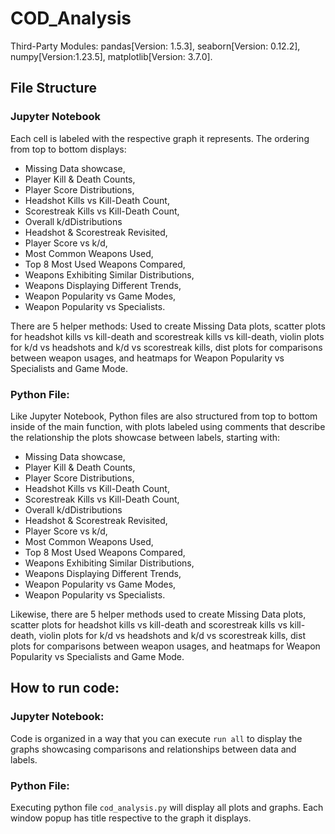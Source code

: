 # COD_Analysis
Third-Party Modules: pandas[Version: 1.5.3], seaborn[Version: 0.12.2], numpy[Version:1.23.5], matplotlib[Version: 3.7.0].

## File Structure
### Jupyter Notebook

Each cell is labeled with the respective graph it represents. The ordering from top to bottom displays:

- Missing Data showcase, 
- Player Kill & Death Counts, 
- Player Score Distributions,
- Headshot Kills vs Kill-Death Count, 
- Scorestreak Kills vs Kill-Death Count, 
- Overall k/dDistributions
- Headshot & Scorestreak Revisited, 
- Player Score vs k/d, 
- Most Common Weapons Used, 
- Top 8 Most Used Weapons Compared, 
- Weapons Exhibiting Similar Distributions, 
- Weapons Displaying Different Trends, 
- Weapon Popularity vs Game Modes, 
- Weapon Popularity vs Specialists.

There are 5 helper methods: Used to create Missing Data plots, scatter plots for headshot kills vs kill-death and scorestreak kills vs kill-death, violin plots for k/d vs headshots and k/d vs scorestreak kills, dist plots for comparisons between weapon usages, and heatmaps for Weapon Popularity vs Specialists and Game Mode.

### Python File:
Like Jupyter Notebook, Python files are also structured from top to bottom inside of the main function, with plots labeled using comments that describe the relationship the plots showcase between labels, starting with: 

- Missing Data showcase, 
- Player Kill & Death Counts, 
- Player Score Distributions,
- Headshot Kills vs Kill-Death Count, 
- Scorestreak Kills vs Kill-Death Count, 
- Overall k/dDistributions
- Headshot & Scorestreak Revisited, 
- Player Score vs k/d, 
- Most Common Weapons Used, 
- Top 8 Most Used Weapons Compared, 
- Weapons Exhibiting Similar Distributions, 
- Weapons Displaying Different Trends, 
- Weapon Popularity vs Game Modes, 
- Weapon Popularity vs Specialists.

Likewise, there are 5 helper methods used to create Missing Data plots, scatter plots for headshot kills vs kill-death and scorestreak kills vs kill-death, violin plots for k/d vs headshots and k/d vs scorestreak kills, dist plots for comparisons between weapon usages, and heatmaps for Weapon Popularity vs Specialists and Game Mode.


## How to run code:
### Jupyter Notebook:
Code is organized in a way that you can execute `run all` to display the graphs showcasing comparisons and relationships between data and labels.

### Python File:

Executing python file `cod_analysis.py` will display all plots and graphs. Each window popup has title respective to the graph it displays.
